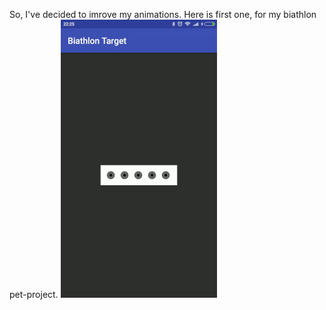 So, I've decided to imrove my animations. Here is first one, for my biathlon pet-project.
![target](https://github.com/Shakenbeer/Animations/blob/master/biathlon_target.gif)
